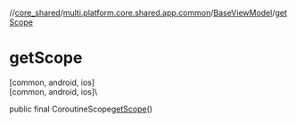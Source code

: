 //[core_shared](../../../index.md)/[multi.platform.core.shared.app.common](../index.md)/[BaseViewModel](index.md)/[getScope](get-scope.md)

# getScope

[common, android, ios]\
[common, android, ios]\

public final CoroutineScope[getScope](get-scope.md)()

